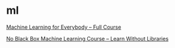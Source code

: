 # ml

[Machine Learning for Everybody – Full Course](https://www.youtube.com/watch?v=i_LwzRVP7bg)

[No Black Box Machine Learning Course – Learn Without Libraries](https://www.youtube.com/watch?v=vDDjtwQDw2k)

